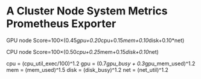 # A Cluster Node System Metrics Prometheus Exporter


GPU node
Score=100×(0.45*gpu​+0.20*cpu​+0.15*mem​+0.10*disk​+0.10*net​)

CPU node
Score=100×(0.50*cpu​+0.25*mem​+0.15*disk​+0.10*net​)


cpu = (cpu_util_exec/100)^1.2
gpu = (0.7*gpu_busy + 0.3*gpu_mem_used)^1.2
mem = (mem_used)^1.5
disk = (disk_busy)^1.2
net = (net_util)^1.2